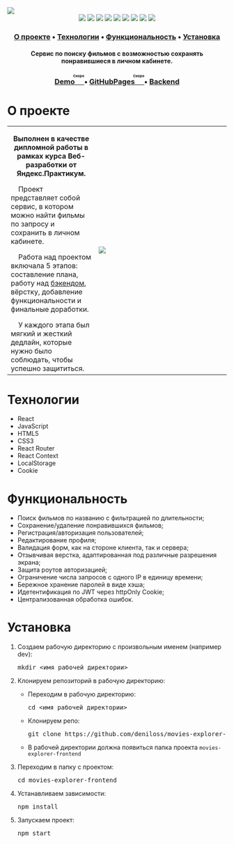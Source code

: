 <img src="https://user-images.githubusercontent.com/61308457/169059681-00f31290-6cc8-4bb9-b372-cc24d096643b.svg" />

<div align="center">
  <img src="https://img.shields.io/badge/-React-202124?logo=react&logoColor=61DAFB&style=flat-square" />
  <img src="https://img.shields.io/badge/JavaScript-202124?style=flat-square&logo=javascript&logoColor=F7DF1E" />
  <img src="https://img.shields.io/badge/HTML5-E34F26?style=flat-square&logo=html5&logoColor=white" />
  <img src="https://img.shields.io/badge/CSS3-1572B6?style=flat-square&logo=css3&logoColor=white" />
  <img src="https://img.shields.io/badge/React_Router-CA4245?style=flat-square&logo=react-router&logoColor=white" />
  <img src="https://img.shields.io/badge/Node.JS-339933?style=flat-square&logo=node.js&logoColor=white" />
  <img src="https://img.shields.io/badge/Express.js-464646?style=flat-square&logo=express&logoColor=white" />
  <img src="https://img.shields.io/badge/MongoDB-47A248?style=flat-square&logo=mongodb&logoColor=white" />
  <img src="https://img.shields.io/badge/NGINX-009639?style=flat-square&logo=nginx&logoColor=white" />
</div>

<h3 align="center">
  <a href="#about">О проекте</a>
  •
  <a href="#techs">Технологии</a>
  •
  <a href="#functionality">Функциональность</a>
  •
  <a href="#install">Установка</a>
</h3>

<h4 align=center>Сервис по поиску фильмов с возможностью сохранять понравившиеся в личном кабинете.
</h4>

<h3 align="center">
  <a href="#" title="Link">Demo<ruby>&nbsp;<rt>Скоро</rt></ruby></a> 
  •
  <a href="#">GitHubPages<ruby>&nbsp;<rt>Скоро</rt></ruby></a>
  •
  <a href="https://github.com/deniloss/movies-explorer-api">Backend</a>
</h3>

<h1 id="about">О проекте</h1>
<table>
  <tbody>
    <tr>
      <td>
        <p align="center"><b>Выполнен в качестве дипломной работы в рамках курса Веб-разработки от Яндекс.Практикум. </b><p>
        <p>&nbsp;&nbsp;&nbsp;&nbsp;Проект представляет собой сервис, в котором можно найти фильмы по запросу и сохранить в личном кабинете.</p>
        <p>&nbsp;&nbsp;&nbsp;&nbsp;Работа над проектом включала 5 этапов: составление плана, работу над <a href="https://github.com/deniloss/movies-explorer-api">бэкендом</a>, вёрстку, добавление функциональности и финальные доработки.</p>
        &nbsp;&nbsp;&nbsp;&nbsp;У каждого этапа был мягкий и жесткий дедлайн, которые нужно было соблюдать, чтобы успешно защититься.
      </td>
      <td width="60%"><img src="https://user-images.githubusercontent.com/61308457/168448245-8d99008c-1cc2-4ad5-b1a7-a336c71f8c26.gif"/></td>
    </tr>
  </tbody>
</table>

<h1 id="techs">Технологии</h1>
<ul>
  <li>React</li>
  <li>JavaScript</li>
  <li>HTML5</li>
  <li>CSS3</li>
  <li>React Router</li>
  <li>React Context</li>
  <li>LocalStorage</li>
  <li>Cookie</li>
</ul>
<h1 id="functionality">Функциональность</h1>
<ul>
  <li>Поиск фильмов по названию с фильтрацией по длительности;</li>
  <li>Сохранение/удаление понравившихся фильмов;</li>
  <li>Регистрация/авторизация пользователей;</li>
  <li>Редактирование профиля;</li>
  <li>Валидация форм, как на стороне клиента, так и сервера;</li>
  <li>Отзывчивая верстка, адаптированная под различные разрешения экрана;</li>
  <li>Защита роутов авторизацией;</li>
  <li>Ограничение числа запросов  с одного IP в единицу времени;</li>
  <li>Бережное хранение паролей в виде хэша;</li>
  <li>Идетентификация по JWT через httpOnly Cookie;</li>
  <li>Централизованная обработка ошибок.</li>
</ul>
<h1 id="install">Установка</h1>
<ol>
<li>
  <p>Создаем рабочую директорию с произвольным именем (например dev):</p>
<pre>
mkdir <имя рабочей директории>
</pre>
</li>
<li>
  <p>Клонируем репозиторий в рабочую директорию:</p>
  <ul>
  <li>
    <p>Переходим в рабочую директорию:</p>
<pre>
cd <имя рабочей директории>
</pre>
  </li>
  <li>
    <p>Клонируем репо:</p>
<pre>
git clone https://github.com/deniloss/movies-explorer-frontend.git
</pre>
  </li>
    <li>
      В рабочей директории должна появиться папка проекта <code>movies-explorer-frontend</code>
    </li>
  </ul>
</li>
<li>
  <p>Переходим в папку с проектом:</p>
<pre>
cd movies-explorer-frontend
</pre>
</li>
<li>
  <p>Устанавливаем зависимости:</p>
<pre>
npm install
</pre>
</li>
<li>
  <p>Запускаем проект:</p>
<pre>
npm start
</pre>
</li>
</ol>
